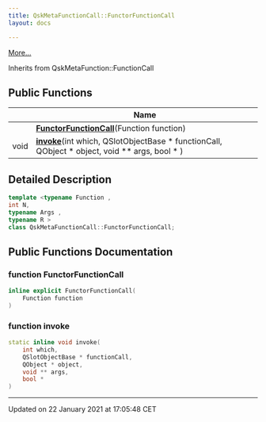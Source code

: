 ```yaml
---
title: QskMetaFunctionCall::FunctorFunctionCall
layout: docs

---
```





 [More...](#detailed-description)

Inherits from QskMetaFunction::FunctionCall

## Public Functions

|                | Name           |
| -------------- | -------------- |
| | **[FunctorFunctionCall](/docs/classes/class_qsk_meta_function_call_1_1_functor_function_call/#function-functorfunctioncall)**(Function function) |
| void | **[invoke](/docs/classes/class_qsk_meta_function_call_1_1_functor_function_call/#function-invoke)**(int which, QSlotObjectBase * functionCall, QObject * object, void ** args, bool * ) |

## Detailed Description

```cpp
template <typename Function ,
int N,
typename Args ,
typename R >
class QskMetaFunctionCall::FunctorFunctionCall;
```

## Public Functions Documentation

### function FunctorFunctionCall

```cpp
inline explicit FunctorFunctionCall(
    Function function
)
```


### function invoke

```cpp
static inline void invoke(
    int which,
    QSlotObjectBase * functionCall,
    QObject * object,
    void ** args,
    bool * 
)
```


-------------------------------

Updated on 22 January 2021 at 17:05:48 CET